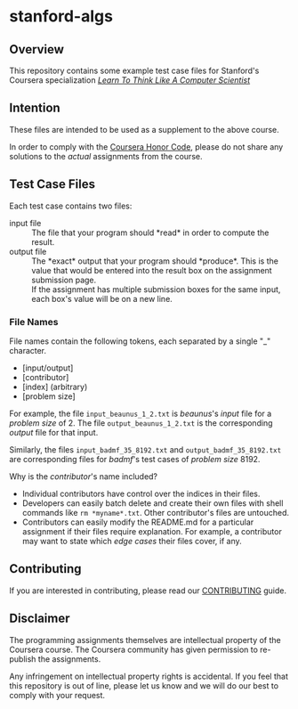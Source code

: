 # stanford-algs

## Overview

This repository contains some example test case files for Stanford's Coursera
specialization 
[_Learn To Think Like A Computer Scientist_](https://www.coursera.org/specializations/algorithms)

## Intention

These files are intended to be used as a supplement to the above course.

In order to comply with the 
[Coursera Honor Code](https://www.google.com/search?q=Coursera+Honor+Code),
please do not share any solutions to the _actual_ assignments from the course.

## Test Case Files

Each test case contains two files:
<dl>
  <dt>input file</dt>
  <dd>
    The file that your program should *read* in order to compute the result.
  </dd>
  <dt>output file</dt>
  <dd>
    The *exact* output that your program should *produce*.  This is the value 
    that would be entered into the result box on the assignment submission 
    page. 
  </dd>
  <dd>
    If the assignment has multiple submission boxes for the same input, each 
    box's value will be on a new line.  
  </dd>
</dl>

### File Names

File names contain the following tokens, each separated by a single "_" 
character.
* [input/output]
* [contributor]
* [index] (arbitrary)
* [problem size]

For example, the file ```input_beaunus_1_2.txt``` is *beaunus*'s *input* file 
for a *problem size* of 2.  The file ```output_beaunus_1_2.txt``` is the 
corresponding *output* file for that input.  

Similarly, the files ```input_badmf_35_8192.txt``` and 
```output_badmf_35_8192.txt``` are corresponding files for *badmf*'s test 
cases of *problem size* 8192.

Why is the *contributor*'s name included?
* Individual contributors have control over the indices in their files.
* Developers can easily batch delete and create their own files with shell 
commands like ```rm *myname*.txt```.  Other contributor's files are untouched.
* Contributors can easily modify the README.md for a particular assignment if 
their files require explanation.  For example, a contributor may want to state 
which *edge cases* their files cover, if any.

## Contributing

If you are interested in contributing, please read our 
[CONTRIBUTING](CONTRIBUTING.md) guide.

## Disclaimer

The programming assignments themselves are intellectual property of the
Coursera course.  The Coursera community has given permission to re-publish 
the assignments.  

Any infringement on intellectual property rights is accidental.  If you feel 
that this repository is out of line, please let us know and we will do our 
best to comply with your request.